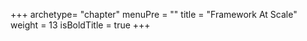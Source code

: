 +++
archetype= "chapter"
menuPre = ""
title = "Framework At Scale"
weight = 13
isBoldTitle = true
+++